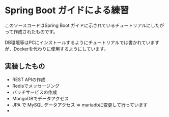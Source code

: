 # Spring Boot ガイドによる練習
このソースコードはSpring Boot ガイドに示されているチュートリアルにしたがって作成されたものです。

DB環境等はPCにインストールするようにチュートリアルでは書かれていますが、Dockerを代わりに使用するようにしています。

## 実装したもの

- REST APIの作成
- Redisでメッセージング
- バッチサービスの作成
- MongoDBでデータアクセス
- JPA で MySQL データアクセス
  => mariadbに変更して行っています
- 